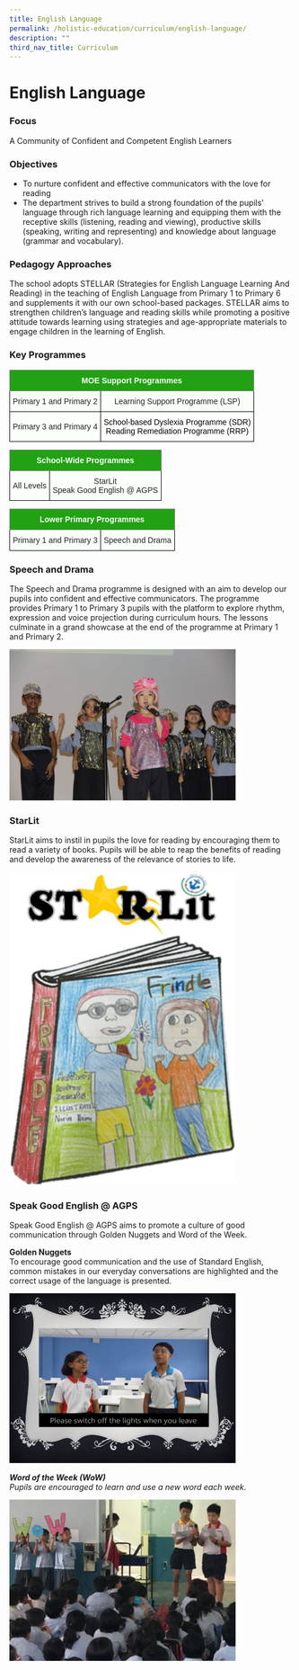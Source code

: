 ```yaml
---
title: English Language
permalink: /holistic-education/curriculum/english-language/
description: ""
third_nav_title: Curriculum
---
```

English Language
================
### Focus
A Community of Confident and Competent English Learners
### Objectives
*   To nurture confident and effective communicators with the love for reading
*   The department strives to build a strong foundation of the pupils’ language through rich language learning and equipping them with the receptive skills (listening, reading and viewing), productive skills (speaking, writing and representing) and knowledge about language (grammar and vocabulary).

### Pedagogy Approaches
The school adopts STELLAR (Strategies for English Language Learning And Reading) in the teaching of English Language from Primary 1 to Primary 6 and supplements it with our own school-based packages. STELLAR aims to strengthen children’s language and reading skills while promoting a positive attitude towards learning using strategies and age-appropriate materials to engage children in the learning of English.
### Key Programmes
<style type="text/css">
.tg  {border-collapse:collapse;border-spacing:0;}
.tg td{border-color:black;border-style:solid;border-width:1px;font-family:Arial, sans-serif;font-size:14px;
  overflow:hidden;padding:10px 5px;word-break:normal;}
.tg th{border-color:black;border-style:solid;border-width:1px;font-family:Arial, sans-serif;font-size:14px;
  font-weight:normal;overflow:hidden;padding:10px 5px;word-break:normal;}
.tg .tg-rk1q{background-color:#22A114;border-color:inherit;color:#FBFFFA;font-weight:bold;text-align:center;vertical-align:middle}
.tg .tg-s6uv{background-color:#FBFFFA;color:#222;text-align:center;vertical-align:middle}
.tg .tg-lygy{background-color:#FFF;color:#222;text-align:center;vertical-align:top}
</style>
<table class="tg">
<thead>
  <tr>
    <th colspan="2" class="tg-rk1q"><span style="color:#FBFFFA;background-color:#22A114">MOE Support Programmes</span></th>
  </tr>
</thead>
<tbody>
  <tr>
    <td class="tg-s6uv"><span style="color:#222;background-color:#FBFFFA">Primary 1 and Primary 2</span></td>
    <td class="tg-s6uv"><span style="color:#222;background-color:#FBFFFA">Learning Support Programme (LSP)</span><br></td>
  </tr>
  <tr>
    <td class="tg-s6uv"><span style="color:#222;background-color:#FBFFFA">Primary 3 and Primary 4</span><br></td>
    <td class="tg-lygy"><span style="font-weight:normal;color:#000;background-color:#FFF">School-based Dyslexia Programme (SDR)</span><br><span style="font-weight:normal;color:#000;background-color:#FFF">Reading Remediation Programme (RRP)</span></td>
  </tr>
</tbody>
</table>
<style type="text/css">
.tg  {border-collapse:collapse;border-spacing:0;}
.tg td{border-color:black;border-style:solid;border-width:1px;font-family:Arial, sans-serif;font-size:14px;
  overflow:hidden;padding:10px 5px;word-break:normal;}
.tg th{border-color:black;border-style:solid;border-width:1px;font-family:Arial, sans-serif;font-size:14px;
  font-weight:normal;overflow:hidden;padding:10px 5px;word-break:normal;}
.tg .tg-rk1q{background-color:#22A114;border-color:inherit;color:#FBFFFA;font-weight:bold;text-align:center;vertical-align:middle}
.tg .tg-s6uv{background-color:#FBFFFA;color:#222;text-align:center;vertical-align:middle}
</style>
<table class="tg">
<thead>
  <tr>
    <th colspan="2" class="tg-rk1q"><span style="color:#FBFFFA;background-color:#22A114">School-Wide Programmes</span></th>
  </tr>
</thead>
<tbody>
  <tr>
    <td class="tg-s6uv"><span style="color:#222;background-color:#FBFFFA">All Levels</span></td>
    <td class="tg-s6uv"><span style="color:#222;background-color:#FBFFFA">StarLit</span><br><span style="color:#222;background-color:#FBFFFA">Speak Good English @ AGPS</span></td>
  </tr>
</tbody>
</table>
<style type="text/css">
.tg  {border-collapse:collapse;border-spacing:0;}
.tg td{border-color:black;border-style:solid;border-width:1px;font-family:Arial, sans-serif;font-size:14px;
  overflow:hidden;padding:10px 5px;word-break:normal;}
.tg th{border-color:black;border-style:solid;border-width:1px;font-family:Arial, sans-serif;font-size:14px;
  font-weight:normal;overflow:hidden;padding:10px 5px;word-break:normal;}
.tg .tg-rk1q{background-color:#22A114;border-color:inherit;color:#FBFFFA;font-weight:bold;text-align:center;vertical-align:middle}
.tg .tg-s6uv{background-color:#FBFFFA;color:#222;text-align:center;vertical-align:middle}
</style>
<table class="tg">
<thead>
  <tr>
    <th colspan="2" class="tg-rk1q"><span style="color:#FBFFFA;background-color:#22A114">Lower Primary Programmes</span></th>
  </tr>
</thead>
<tbody>
  <tr>
    <td class="tg-s6uv"><span style="color:#222;background-color:#FBFFFA">Primary 1 and Primary 3</span></td>
    <td class="tg-s6uv"><span style="color:#222;background-color:#FBFFFA">Speech and Drama</span></td>
  </tr>
</tbody>
</table>

### Speech and Drama
The Speech and Drama programme is designed with an aim to develop our pupils into confident and effective communicators. The programme provides Primary 1 to Primary 3 pupils with the platform to explore rhythm, expression and voice projection during curriculum hours. The lessons culminate in a grand showcase at the end of the programme at Primary 1 and Primary 2.

<img style="width:80%" src="/images/English/English%20Speech%20and%20Drama.jpg">

### StarLit
StarLit aims to instil in pupils the love for reading by encouraging them to read a variety of books. Pupils will be able to reap the benefits of reading and develop the awareness of the relevance of stories to life.

<img style="width:80%" src="/images/English/English%20StarLit.png">

### Speak Good English @ AGPS
Speak Good English @ AGPS aims to promote a culture of good communication through Golden Nuggets and Word of the Week.

**Golden Nuggets**<br>
To encourage good communication and the use of Standard English, common mistakes in our everyday conversations are highlighted and the correct usage of the language is presented.

<img style="width:80%" src="/images/English/Speak%20Good%20English%201.jpg">

<br>

**_Word of the Week (WoW)_** <br>
_Pupils are encouraged to learn and use a new word each week._

<img style="width:80%" src="/images/English/Speak%20Good%20English%202.jpg">